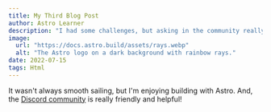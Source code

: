 ```yaml
---
title: My Third Blog Post
author: Astro Learner
description: "I had some challenges, but asking in the community really helped!"
image:
  url: "https://docs.astro.build/assets/rays.webp"
  alt: "The Astro logo on a dark background with rainbow rays."
date: 2022-07-15
tags: Html
---
```


It wasn't always smooth sailing, but I'm enjoying building with Astro. And, the [Discord community](https://astro.build/chat) is really friendly and helpful!
